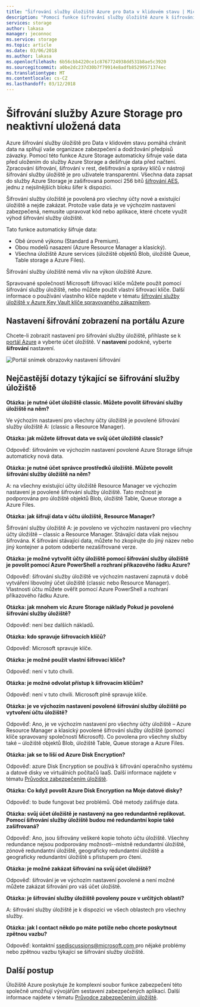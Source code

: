 ```yaml
---
title: "Šifrování služby úložiště Azure pro Data v klidovém stavu | Microsoft Docs"
description: "Pomocí funkce šifrování služby úložiště Azure k šifrování úložiště objektů Blob v Azure na straně služby při ukládání dat a při načítání dat ho dešifrovat."
services: storage
author: lakasa
manager: jeconnoc
ms.service: storage
ms.topic: article
ms.date: 03/06/2018
ms.author: lakasa
ms.openlocfilehash: 6b56cbb4220ce1c8767724938dd531b8ae5c3920
ms.sourcegitcommit: a0be2dc237d30b7f79914e8adfb85299571374ec
ms.translationtype: MT
ms.contentlocale: cs-CZ
ms.lasthandoff: 03/12/2018
---
```

# <a name="azure-storage-service-encryption-for-data-at-rest"></a>Šifrování služby Azure Storage pro neaktivní uložená data

Azure šifrování služby úložiště pro Data v klidovém stavu pomáhá chránit data na splňují vaše organizace zabezpečení a dodržování předpisů závazky. Pomocí této funkce Azure Storage automaticky šifruje vaše data před uložením do služby Azure Storage a dešifruje data před načtení. Zpracování šifrování, šifrování v rest, dešifrování a správy klíčů v nástroji šifrování služby úložiště je pro uživatele transparentní. Všechna data zapsat do služby Azure Storage je zašifrovaná pomocí 256 bitů [šifrování AES](https://en.wikipedia.org/wiki/Advanced_Encryption_Standard), jednu z nejsilnějších bloku šifer k dispozici.

Šifrování služby úložiště je povolená pro všechny účty nové a existující úložiště a nejde zakázat. Protože vaše data je ve výchozím nastavení zabezpečená, nemusíte upravovat kód nebo aplikace, které chcete využít výhod šifrování služby úložiště.

Tato funkce automaticky šifruje data:

- Obě úrovně výkonu (Standard a Premium).
- Obou modelů nasazení (Azure Resource Manager a klasický).
- Všechna úložiště Azure services (úložiště objektů Blob, úložiště Queue, Table storage a Azure Files). 

Šifrování služby úložiště nemá vliv na výkon úložiště Azure.

Spravované společností Microsoft šifrovací klíče můžete použít pomocí šifrování služby úložiště, nebo můžete použít vlastní šifrovací klíče. Další informace o používání vlastního klíče najdete v tématu [šifrování služby úložiště v Azure Key Vault klíče spravovaného zákazníkem](storage-service-encryption-customer-managed-keys.md).

## <a name="view-encryption-settings-in-the-azure-portal"></a>Nastavení šifrování zobrazení na portálu Azure

Chcete-li zobrazit nastavení pro šifrování služby úložiště, přihlaste se k [portál Azure](https://portal.azure.com) a vyberte účet úložiště. V **nastavení** podokně, vyberte **šifrování** nastavení.

![Portál snímek obrazovky nastavení šifrování](./media/storage-service-encryption/image1.png)

## <a name="faq-for-storage-service-encryption"></a>Nejčastější dotazy týkající se šifrování služby úložiště

**Otázka: je nutné účet úložiště classic. Můžete povolit šifrování služby úložiště na něm?**

Ve výchozím nastavení pro všechny účty úložiště je povolené šifrování služby úložiště A: (classic a Resource Manager).

**Otázka: jak můžete šifrovat data ve svůj účet úložiště classic?**

Odpověď: šifrováním ve výchozím nastavení povolené Azure Storage šifruje automaticky nová data. 

**Otázka: je nutné účet správce prostředků úložiště. Můžete povolit šifrování služby úložiště na něm?**

A: na všechny existující účty úložiště Resource Manager ve výchozím nastavení je povolené šifrování služby úložiště. Tato možnost je podporována pro úložiště objektů Blob, úložiště Table, Queue storage a Azure Files. 

**Otázka: jak šifrují data v účtu úložiště, Resource Manager?**

Šifrování služby úložiště A: je povoleno ve výchozím nastavení pro všechny účty úložiště – classic a Resource Manager. Stávající data však nejsou šifrována. K šifrování stávající data, můžete ho zkopírujte do jiný název nebo jiný kontejner a potom odeberte nezašifrované verze. 

**Otázka: je možné vytvořit účty úložiště pomocí šifrování služby úložiště je povolit pomocí Azure PowerShell a rozhraní příkazového řádku Azure?**

Odpověď: šifrování služby úložiště ve výchozím nastavení zapnutá v době vytváření libovolný účet úložiště (classic nebo Resource Manager). Vlastnosti účtu můžete ověřit pomocí Azure PowerShell a rozhraní příkazového řádku Azure.

**Otázka: jak mnohem víc Azure Storage náklady Pokud je povolené šifrování služby úložiště?**

Odpověď: není bez dalších nákladů.

**Otázka: kdo spravuje šifrovacích klíčů?**

Odpověď: Microsoft spravuje klíče.

**Otázka: je možné použít vlastní šifrovací klíče?**

Odpověď: není v tuto chvíli.

**Otázka: je možné odvolat přístup k šifrovacím klíčům?**

Odpověď: není v tuto chvíli. Microsoft plně spravuje klíče.

**Otázka: je ve výchozím nastavení povolené šifrování služby úložiště po vytvoření účtu úložiště?**

Odpověď: Ano, je ve výchozím nastavení pro všechny účty úložiště – Azure Resource Manager a klasický povolené šifrování služby úložiště (pomocí klíče spravovaný společností Microsoft). Co povolena pro všechny služby také – úložiště objektů Blob, úložiště Table, Queue storage a Azure Files.

**Otázka: jak se to liší od Azure Disk Encryption?**

Odpověď: azure Disk Encryption se používá k šifrování operačního systému a datové disky ve virtuálních počítačů IaaS. Další informace najdete v tématu [Průvodce zabezpečením úložiště](../storage-security-guide.md).

**Otázka: Co když povolit Azure Disk Encryption na Moje datové disky?**

Odpověď: to bude fungovat bez problémů. Obě metody zašifruje data.

**Otázka: svůj účet úložiště je nastavený na geo redundantně replikovat. Pomocí šifrování služby úložiště budou mé redundantní kopie také zašifrovaná?**

Odpověď: Ano, jsou šifrovány veškeré kopie tohoto účtu úložiště. Všechny redundance nejsou podporovány možnosti--místně redundantní úložiště, zónově redundantní úložiště, geograficky redundantní úložiště a geograficky redundantní úložiště s přístupem pro čtení.

**Otázka: je možné zakázat šifrování na svůj účet úložiště?**

Odpověď: šifrování je ve výchozím nastavení povolené a není možné můžete zakázat šifrování pro váš účet úložiště. 

**Otázka: je šifrování služby úložiště povoleny pouze v určitých oblastí?**

A: šifrování služby úložiště je k dispozici ve všech oblastech pro všechny služby. 

**Otázka: jak I contact někdo po máte potíže nebo chcete poskytnout zpětnou vazbu?**

Odpověď: kontaktní [ ssediscussions@microsoft.com ](mailto:ssediscussions@microsoft.com) pro nějaké problémy nebo zpětnou vazbu týkající se šifrování služby úložiště.

## <a name="next-steps"></a>Další postup
Úložiště Azure poskytuje že komplexní soubor funkce zabezpečení této společně umožňují vývojářům sestavení zabezpečených aplikací. Další informace najdete v tématu [Průvodce zabezpečením úložiště](../storage-security-guide.md).
